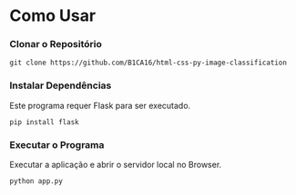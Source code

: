 # Como Usar

### Clonar o Repositório
```
git clone https://github.com/B1CA16/html-css-py-image-classification
```
### Instalar Dependências

Este programa requer Flask para ser executado.
```
pip install flask
```
### Executar o Programa

Executar a aplicação e abrir o servidor local no Browser.
```
python app.py
```
